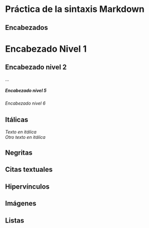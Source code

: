 # Práctica de la sintaxis Markdown

## Encabezados
# Encabezado Nivel 1
## Encabezado nivel 2
...
##### Encabezado nivel 5
###### Encabezado nivel 6

## Itálicas
*Texto en itálica*  
_Otro texto en itálica_

## Negritas


## Citas textuales 

## Hipervínculos

## Imágenes

## Listas 
